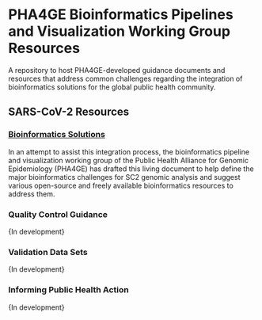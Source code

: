 # PHA4GE Bioinformatics Pipelines and Visualization Working Group Resources
A repository to host PHA4GE-developed guidance documents and resources that address common challenges regarding the integration of bioinformatics solutions for the global public health community.


## SARS-CoV-2 Resources
### [Bioinformatics Solutions](docs/bioinfo-solutions.md)
In an attempt to assist this integration process, the bioinformatics pipeline and visualization working group of the Public Health Alliance for Genomic Epidemiology (PHA4GE) has drafted this living document to help define the major bioinformatics challenges for SC2 genomic analysis and suggest various open-source and freely available bioinformatics resources to address them.
### Quality Control Guidance
{In development}
### Validation Data Sets
{In development}
### Informing Public Health Action
{In development}
